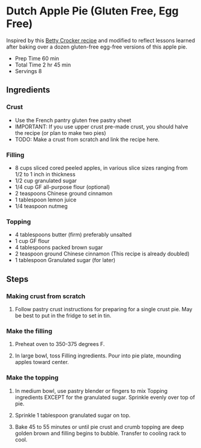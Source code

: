 # Dutch Apple Pie (Gluten Free, Egg Free)

Inspired by this [Betty Crocker recipe](!https://www.bettycrocker.com/recipes/dutch-apple-pie/815d821f-058d-4177-93be-e157390e947b
) and modified to reflect lessons learned after baking over a dozen gluten-free egg-free versions of this apple pie.

* Prep Time 60 min
* Total Time 2 hr 45 min
* Servings 8

## Ingredients

### Crust

- Use the French pantry gluten free pastry sheet
- IMPORTANT: If you use upper crust pre-made crust, you should halve the recipe (or plan to make two pies)
- TODO: Make a crust from scratch and link the recipe here.

### Filling

- 8 cups sliced cored peeled apples, in various slice sizes ranging from 1/2 to 1 inch in thickness
- 1/2 cup granulated sugar
- 1/4 cup GF all-purpose flour (optional)
- 2 teaspoons Chinese ground cinnamon
- 1 tablespoon lemon juice
- 1/4 teaspoon nutmeg

### Topping

- 4 tablespoons butter (firm) preferably unsalted
- 1 cup GF flour
- 4 tablespoons packed brown sugar
- 2 teaspoon ground Chinese cinnamon (This recipe is already doubled)
- 1 tablespoon Granulated sugar (for later)

## Steps


### Making crust from scratch

1. Follow pastry crust instructions for preparing for a single crust pie. May be best to put in the fridge to set in tin.

### Make the filling

1. Preheat oven to 350-375 degrees F.

1. In large bowl, toss Filling ingredients. Pour into pie plate, mounding apples toward center.

### Make the topping

1. In medium bowl, use pastry blender or fingers to mix Topping ingredients EXCEPT for the granulated sugar. Sprinkle evenly over top of pie.

1. Sprinkle 1 tablespoon granulated sugar on top.

5. Bake 45 to 55 minutes or until pie crust and crumb topping are deep golden brown and filling begins to bubble. Transfer to cooling rack to cool.
